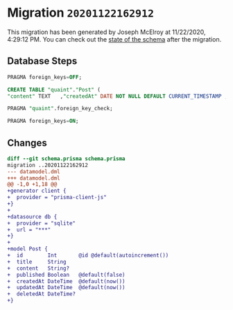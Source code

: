 # Migration `20201122162912`

This migration has been generated by Joseph McElroy at 11/22/2020, 4:29:12 PM.
You can check out the [state of the schema](./schema.prisma) after the migration.

## Database Steps

```sql
PRAGMA foreign_keys=OFF;

CREATE TABLE "quaint"."Post" (
"content" TEXT   ,"createdAt" DATE NOT NULL DEFAULT CURRENT_TIMESTAMP ,"deletedAt" DATE   ,"id" INTEGER NOT NULL  PRIMARY KEY AUTOINCREMENT,"published" BOOLEAN NOT NULL DEFAULT false ,"title" TEXT NOT NULL  ,"updatedAt" DATE NOT NULL DEFAULT CURRENT_TIMESTAMP )

PRAGMA "quaint".foreign_key_check;

PRAGMA foreign_keys=ON;
```

## Changes

```diff
diff --git schema.prisma schema.prisma
migration ..20201122162912
--- datamodel.dml
+++ datamodel.dml
@@ -1,0 +1,18 @@
+generator client {
+  provider = "prisma-client-js"
+}
+
+datasource db {
+  provider = "sqlite"
+  url = "***"
+}
+
+model Post {
+  id        Int       @id @default(autoincrement())
+  title     String
+  content   String?
+  published Boolean   @default(false)
+  createdAt DateTime  @default(now())
+  updatedAt DateTime  @default(now())
+  deletedAt DateTime?
+}
```


